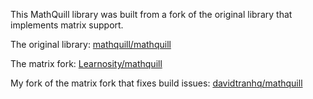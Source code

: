 This MathQuill library was built from a fork of the original library that implements matrix support.

The original library: [mathquill/mathquill](https://github.com/mathquill/mathquill)

The matrix fork: [Learnosity/mathquill](https://github.com/Learnosity/mathquill)

My fork of the matrix fork that fixes build issues: [davidtranhq/mathquill](https://github.com/davidtranhq/mathquill)

